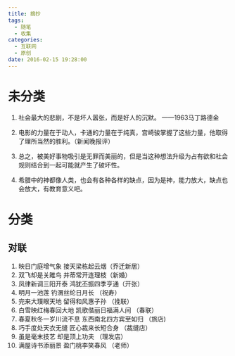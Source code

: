 ```yaml
---
title: 摘抄
tags:
  - 随笔
  - 收集
categories:
  - 互联网
  - 原创
date: 2016-02-15 19:28:00
---
```

# 未分类
1. 社会最大的悲剧，不是坏人嚣张，而是好人的沉默。 ——1963马丁路德金

2. 电影的力量在于动人，卡通的力量在于纯真，宫崎骏掌握了这些力量，他取得了理所当然的胜利。（新闻晚报评）

3. 总之，被美好事物吸引是无罪而美丽的，但是当这种想法升级为占有欲和社会规则结合到一起可能就产生了破坏性。 

4. 希腊中的神都像人类，也会有各种各样的缺点，因为是神，能力放大，缺点也会放大，有教育意义吧。

# 分类
## 对联
1. 映日门庭增气象 接天梁栋起云烟（乔迁新居）
2. 双飞却是关雎鸟 并蒂常开连理枝（新婚） 
3. 凤律新调三阳开泰 鸿犹丕振四季亨通（开张）
4. 明月一池莲 钓渭丝纶日月长 （祝寿）
5. 完来大璞眼天地 留得和风惠子孙 （挽联）
6. 白雪映红梅春回大地 凯歌偕丽日福满人间 （春联）
7. 春夏秋冬一岁川流不息 东西南北四方宾至如归 （旅店)
8. 巧手度处天衣无缝 匠心裁来长短合身 （裁缝店）
9. 虽是毫末技艺 却是顶上功夫 （理发店）
10. 满屋诗书添丽景 盈门桃李笑春风 （老师）